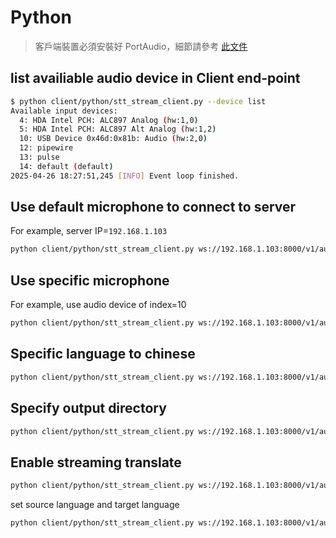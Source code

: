 # Python

> 客戶端裝置必須安裝好 PortAudio，細節請參考 [此文件](../client/python/README.md)

## list availiable audio device in Client end-point

```bash
$ python client/python/stt_stream_client.py --device list
Available input devices:
  4: HDA Intel PCH: ALC897 Analog (hw:1,0) 
  5: HDA Intel PCH: ALC897 Alt Analog (hw:1,2) 
  10: USB Device 0x46d:0x81b: Audio (hw:2,0) 
  12: pipewire 
  13: pulse 
  14: default (default)
2025-04-26 18:27:51,245 [INFO] Event loop finished.
```

## Use default microphone to connect to server

For example, server IP=`192.168.1.103`

```bash
python client/python/stt_stream_client.py ws://192.168.1.103:8000/v1/audio/transcriptions/ws
```

## Use specific microphone

For example, use audio device of index=10

```bash
python client/python/stt_stream_client.py ws://192.168.1.103:8000/v1/audio/transcriptions/ws --device 10
```

## Specific language to chinese

```bash
python client/python/stt_stream_client.py ws://192.168.1.103:8000/v1/audio/transcriptions/ws --language zh
```

## Specify output directory

```bash
python client/python/stt_stream_client.py ws://192.168.1.103:8000/v1/audio/transcriptions/ws --output-dir ./output
```

## Enable streaming translate

```bash
python client/python/stt_stream_client.py ws://192.168.1.103:8000/v1/audio/transcriptions/ws --translate --target-lang en
```

set source language and target language

```bash
python client/python/stt_stream_client.py ws://192.168.1.103:8000/v1/audio/transcriptions/ws --translate --target-lang en --source-lang zh
```